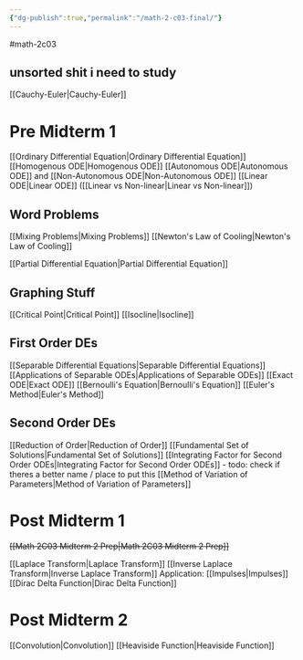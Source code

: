 ```yaml
---
{"dg-publish":true,"permalink":"/math-2-c03-final/"}
---
```


#math-2c03 

## unsorted shit i need to study
[[Cauchy-Euler\|Cauchy-Euler]]


# Pre Midterm 1
[[Ordinary Differential Equation\|Ordinary Differential Equation]]
[[Homogenous ODE\|Homogenous ODE]]
[[Autonomous ODE\|Autonomous ODE]] and [[Non-Autonomous ODE\|Non-Autonomous ODE]]
[[Linear ODE\|Linear ODE]] ([[Linear vs Non-linear\|Linear vs Non-linear]])

## Word Problems
[[Mixing Problems\|Mixing Problems]]
[[Newton's Law of Cooling\|Newton's Law of Cooling]]

[[Partial Differential Equation\|Partial Differential Equation]]

## Graphing Stuff
[[Critical Point\|Critical Point]]
[[Isocline\|Isocline]]

## First Order DEs
[[Separable Differential Equations\|Separable Differential Equations]]
[[Applications of Separable ODEs\|Applications of Separable ODEs]]
[[Exact ODE\|Exact ODE]]
[[Bernoulli's Equation\|Bernoulli's Equation]]
[[Euler's Method\|Euler's Method]]

## Second Order DEs
[[Reduction of Order\|Reduction of Order]]
[[Fundamental Set of Solutions\|Fundamental Set of Solutions]]
[[Integrating Factor for Second Order ODEs\|Integrating Factor for Second Order ODEs]]
	- todo: check if theres a better name / place to put this
[[Method of Variation of Parameters\|Method of Variation of Parameters]]

# Post Midterm 1
~~[[Math 2C03 Midterm 2 Prep\|Math 2C03 Midterm 2 Prep]]~~


[[Laplace Transform\|Laplace Transform]]
[[Inverse Laplace Transform\|Inverse Laplace Transform]]
	Application: [[Impulses\|Impulses]]
[[Dirac Delta Function\|Dirac Delta Function]]
# Post Midterm 2
[[Convolution\|Convolution]]
[[Heaviside Function\|Heaviside Function]]